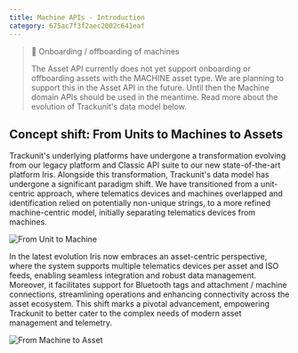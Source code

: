 ```yaml
---
title: Machine APIs - Introduction
category: 675ac7f3f2aec2002c641eaf
---
```


> 🚧 Onboarding / offboarding of machines
> 
> The Asset API currently does not yet support onboarding or offboarding assets with the MACHINE asset type. We are planning to support this in the Asset API in the future. Until then the Machine domain APIs should be used in the meantime. Read more about the evolution of Trackunit's data model below.

## Concept shift: From Units to Machines to Assets

Trackunit's underlying platforms have undergone a transformation evolving from our legacy platform and Classic API suite to our new state-of-the-art platform Iris. Alongside this transformation, Trackunit's data model has undergone a significant paradigm shift. We have transitioned from a unit-centric approach, where telematics devices and machines overlapped and identification relied on potentially non-unique strings, to a more refined machine-centric model, initially separating telematics devices from machines.

![From Unit to Machine](https://cdn.statically.io/gh/trackunit/developer-hub/master/api-docs/ClassicUnit-to-IrisAsset.png)

In the latest evolution Iris now embraces an asset-centric perspective, where the system supports multiple telematics devices per asset and ISO feeds, enabling seamless integration and robust data management. Moreover, it facilitates support for Bluetooth tags and attachment / machine connections, streamlining operations and enhancing connectivity across the asset ecosystem. This shift marks a pivotal advancement, empowering Trackunit to better cater to the complex needs of modern asset management and telemetry.

![From Machine to Asset](https://cdn.statically.io/gh/trackunit/developer-hub/master/api-docs/ClassicUnit-to-IrisAsset.png)
